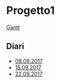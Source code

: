 # Progetto1
[Gantt](I3_GANTT_PROG1.png)
## Diari
- [08.09.2017](I3_DIARIO_PROG1_2017_09_08.docx)
- [15.09.2017](I3_DIARIO_PROG1_2017_09_15.docx)
- [22.09.2017](I3_DIARIO_PROG1_2017_09_22.docx)
